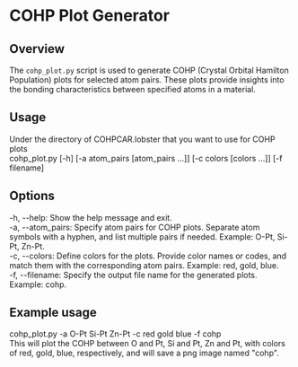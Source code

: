 # COHP Plot Generator

## Overview

The `cohp_plot.py` script is used to generate COHP (Crystal Orbital Hamilton Population) plots for selected atom pairs. These plots provide insights into the bonding characteristics between specified atoms in a material.  

## Usage
Under the directory of COHPCAR.lobster that you want to use for COHP plots  
cohp_plot.py [-h] [-a atom_pairs [atom_pairs ...]] [-c colors [colors ...]] [-f filename]  

## Options
-h, --help: Show the help message and exit.  
-a, --atom_pairs: Specify atom pairs for COHP plots. Separate atom symbols with a hyphen, and list multiple pairs if needed. Example: O-Pt, Si-Pt, Zn-Pt.  
-c, --colors: Define colors for the plots. Provide color names or codes, and match them with the corresponding atom pairs. Example: red, gold, blue.  
-f, --filename: Specify the output file name for the generated plots. Example: cohp.  

## Example usage
cohp_plot.py -a O-Pt Si-Pt Zn-Pt -c red gold blue -f cohp  
This will plot the COHP between O and Pt, Si and Pt, Zn and Pt, with colors of red, gold, blue, respectively, and will save a png image named "cohp".  
